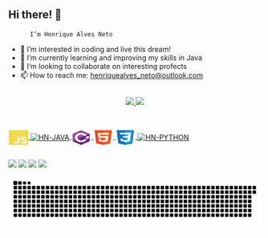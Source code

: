 <h2>Hi there! 👋</h2> 

          I’m Henrique Alves Neto

- 👀 I’m interested in coding and live this dream!
- 🌱 I’m currently learning and improving my skills in Java
- 💞️ I’m looking to collaborate on interesting profects
- 📫 How to reach me: henriquealves_neto@outlook.com
##
<!---
Starting to create my profile statics
--->

<div align="center">
  <a href="https://github.com/Henriquealvesneto">
  <img height="180em" src="https://github-readme-stats.vercel.app/api?username=Henriquealvesneto&show_icons=true&theme=tokyonight&include_all_commits=true&count_private=true"/>
  <img height="180em" src="https://github-readme-stats.vercel.app/api/top-langs/?username=Henriquealvesneto&layout=compact&langs_count=7&theme=tokyonight"/>
</div>
 
  ##
  
 <!---
Images of my skills
--->
  
<div style="display: inline_block"><br>
  <img align="center" alt="HN-Js" height="30" width="40" src="https://raw.githubusercontent.com/devicons/devicon/master/icons/javascript/javascript-plain.svg">
  <img align="center" alt="HN-JAVA" height="30" width="40"src="https://cdn.jsdelivr.net/gh/devicons/devicon/icons/java/java-original-wordmark.svg" />
  <img align="center" alt="HN-Csharp" height="30" width="40" src="https://raw.githubusercontent.com/devicons/devicon/master/icons/csharp/csharp-original.svg">
  <img align="center" alt="HN-HTML" height="30" width="40" src="https://raw.githubusercontent.com/devicons/devicon/master/icons/html5/html5-original.svg">
  <img align="center" alt="HN-CSS" height="30" width="40" src="https://raw.githubusercontent.com/devicons/devicon/master/icons/css3/css3-original.svg">
  <img align="center" alt="HN-PYTHON" height="30" width="40" src="https://png2.cleanpng.com/sh/a65d5504cfc0e60108466f051238aaf8/L0KzQYm3U8I2N6puiZH0aYP2gLBuTgB6fJl0hp91b3fyPcH5jBdzaZ5yfeQ2ZnnogrTsTgB6fJl0hp9sbHnzccP7k702aZM8etZuMkC5drOAUb46PGc3SqY9NEG4QoKCWcEyO2k1SqoBLoDxd1==/kisspng-python-logo-programmer-fierce-python-cliparts-5ab7bde206fb71.9462244415219911380286.png">
  
</div>
  
  ##

 <!---
Social Media
--->  

  <div> 
  
  <a href="https://instagram.com/henriquealves94" target="_blank"><img src="https://img.shields.io/badge/-Instagram-%23E4405F?style=for-the-badge&logo=instagram&logoColor=white" target="_blank"></a>
  <a href="https://www.facebook.com/profile.php?id=100007545557026" target="_blank"><img src="https://img.shields.io/badge/Facebook-1877F2?style=for-the-badge&logo=facebook&logoColor=white" target="_blank"></a>
  <a href = "mailto:henriquealves_neto@outlook.com"><img src="https://img.shields.io/badge/Microsoft_Outlook-0078D4?style=for-the-badge&logo=microsoft-outlook&logoColor=white" target="_blank"></a>
  <a href="https://www.linkedin.com/in/henrique-neto-1039379a/" target="_blank"><img src="https://img.shields.io/badge/-LinkedIn-%230077B5?style=for-the-badge&logo=linkedin&logoColor=white" target="_blank"></a> 
 
  ![Snake animation](https://github.com/Henriquealvesneto/Henriquealvesneto/blob/output/github-contribution-grid-snake.svg)
 
</div>
  
  

